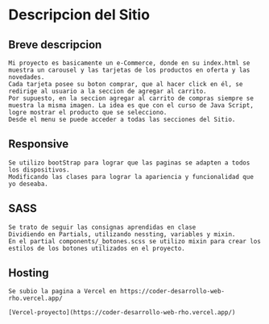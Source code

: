 # Descripcion del Sitio
## Breve descripcion
    Mi proyecto es basicamente un e-Commerce, donde en su index.html se muestra un carousel y las tarjetas de los productos en oferta y las novedades.
    Cada tarjeta posee su boton comprar, que al hacer click en él, se redirige al usuario a la seccion de agregar al carrito. 
    Por supuesto, en la seccion agregar al carrito de compras siempre se muestra la misma imagen. La idea es que con el curso de Java Script, logre mostrar el producto que se selecciono.
    Desde el menu se puede acceder a todas las secciones del Sitio.

## Responsive
    Se utilizo bootStrap para lograr que las paginas se adapten a todos los dispositivos.
    Modificando las clases para lograr la apariencia y funcionalidad que yo deseaba.

## SASS
    Se trato de seguir las consignas aprendidas en clase
    Dividiendo en Partials, utilizando nessting, variables y mixin.
    En el partial components/_botones.scss se utilizo mixin para crear los estilos de los botones utilizados en el proyecto.

## Hosting
    Se subio la pagina a Vercel en https://coder-desarrollo-web-rho.vercel.app/

    [Vercel-proyecto](https://coder-desarrollo-web-rho.vercel.app/)